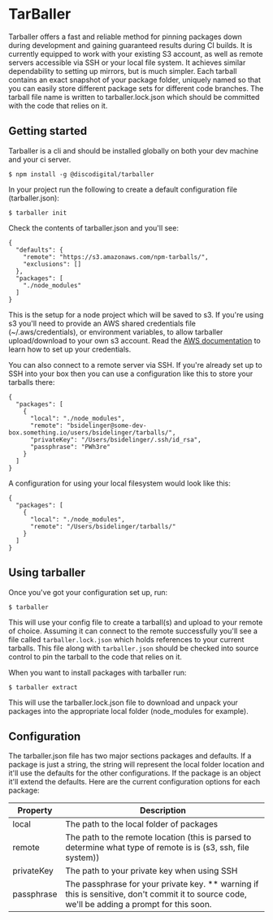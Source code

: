 # TarBaller

Tarballer offers a fast and reliable method for pinning packages down during development and gaining guaranteed results
during CI builds. It is currently equipped to work with your existing S3 account, as well as remote servers accessible via SSH or your local file system. It achieves similar dependability to setting up mirrors, but is much simpler.  Each tarball contains an exact snapshot of your package folder, uniquely named so that you can easily store different package sets for different code branches. The tarball file name is written to tarballer.lock.json which should be committed with the code that relies on it.

## Getting started

Tarballer is a cli and should be installed globally on both your dev machine and your ci server.

`$ npm install -g @discodigital/tarballer`

In your project run the following to create a default configuration file (tarballer.json):

`$ tarballer init`

Check the contents of tarballer.json and you'll see:

```
{
  "defaults": {
    "remote": "https://s3.amazonaws.com/npm-tarballs/",
    "exclusions": []
  },
  "packages": [
    "./node_modules"
  ]
}
```

This is the setup for a node project which will be saved to s3.  If you're using s3 you'll need to provide an AWS shared credentials file (~/.aws/credentials), or environment variables, to allow tarballer upload/download to your own s3 account.  Read the [AWS documentation](http://docs.aws.amazon.com/AWSJavaScriptSDK/guide/node-configuring.html) to learn how to set up your credentials.

You can also connect to a remote server via SSH.  If you're already set up to SSH into your box then you can use a configuration like this to store your tarballs there:

```
{
  "packages": [
    {
      "local": "./node_modules",
      "remote": "bsidelinger@some-dev-box.something.io/users/bsidelinger/tarballs/",
      "privateKey": "/Users/bsidelinger/.ssh/id_rsa",
      "passphrase": "PWh3re"
    }
  ]
}
```

A configuration for using your local filesystem would look like this:

```
{
  "packages": [
    {
      "local": "./node_modules",
      "remote": "/Users/bsidelinger/tarballs/"
    }
  ]
}
```

## Using tarballer

Once you've got your configuration set up, run:

`$ tarballer`

This will use your config file to create a tarball(s) and upload to your remote of choice.  Assuming it can connect to the remote successfully you'll see a file called
`tarballer.lock.json` which holds references to your current tarballs.  This file along with `tarballer.json` should be checked into source control to pin the tarball to the code that relies on it.  

When you want to install packages with tarballer run:

`$ tarballer extract`

This will use the tarballer.lock.json file to download and unpack your packages into the appropriate local folder (node_modules for example).

## Configuration

The tarballer.json file has two major sections packages and defaults.  If a package is just a string, the string will represent the local folder location and it'll use the defaults for the other configurations.  If the package is an object it'll extend the defaults.  Here are the current configuration options for each package:

<table>
  <thead>
    <tr>
      <th>Property</th>
      <th>Description</th>
    </tr>
  <thead>
  <tbody>
    <tr>
      <td>local</td>
      <td>The path to the local folder of packages</td>
    </tr>
    <tr>
      <td>remote</td>
      <td>The path to the remote location (this is parsed to determine what type of remote is is (s3, ssh, file system))</td>
    </tr>
    <tr>
      <td>privateKey</td>
      <td>The path to your private key when using SSH</td>
    </tr>
    <tr>
      <td>passphrase</td>
      <td>
        The passphrase for your private key.
        ** warning if this is sensitive, don't commit it to source code, we'll be adding a prompt for this soon.
      </td>
    </tr>
  </tbody>
</table>
